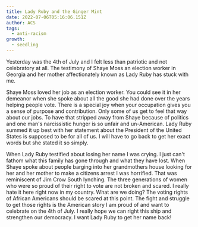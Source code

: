 ```yaml
---
title: Lady Ruby and the Ginger Mint
date: 2022-07-06T05:16:06.151Z
author: ACS
tags:
  - anti-racism
growth:
  - seedling
---
```

Yesterday was the 4th of July and I felt less than patriotic and not celebratory at all. The testimony of Shaye Moss an election worker in Georgia and her mother affectionately known as Lady Ruby has stuck with me. 

Shaye Moss loved her job as an election worker. You could see it in her demeanor when she spoke about all the good she had done over the years helping people vote. There is a special joy when your occupation gives you a sense of purpose and contribution. Only some of us get to feel that way about our jobs. To have that stripped away from Shaye because of politics and one man's narcissistic hunger is so unfair and un-American. Lady Ruby summed it up best with her statement about the President of the United States is supposed to be for all of us. I will have to go back to get her exact words but she stated it so simply. 

When Lady Ruby testified about losing her name I was crying. I just can't fathom what this family has gone through and what they have lost. When Shaye spoke about people barging into her grandmothers house looking for her and her mother to make a citizens arrest I was horrified. That was reminiscent of Jim Crow South lynching. The three generations of women who were so proud of their right to vote are not broken and scared. I really hate it here right now in my country. What are we doing? The voting rights of African Americans should be scared at this point. The fight and struggle to get those rights is the American story I am proud of and want to celebrate on the 4th of July. I really hope we can right this ship and strengthen our democracy. I want Lady Ruby to get her name back!